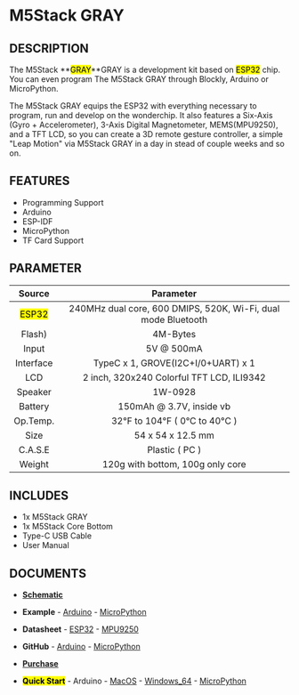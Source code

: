 # M5Stack GRAY

## DESCRIPTION

The M5Stack **<mark>GRAY</mark>**GRAY is a development kit based on <mark>ESP32</mark> chip. You can even
program The M5Stack GRAY through Blockly, Arduino or MicroPython.

The M5Stack GRAY equips the ESP32 with everything necessary to program,
run and develop on the wonderchip. It also features a Six-Axis (Gyro +
Accelerometer), 3-Axis Digital Magnetometer, MEMS(MPU9250), and a TFT
LCD, so you can create a 3D remote gesture controller, a simple "Leap
Motion" via M5Stack GRAY in a day in stead of couple weeks and so on.

## FEATURES

-  Programming Support
-  Arduino
-  ESP-IDF
-  MicroPython
-  TF Card Support

## PARAMETER

| Source        | Parameter      |
| :----------:  |:------------: |
| <mark>ESP32</mark>         | 240MHz dual core, 600 DMIPS, 520K, Wi-Fi, dual mode Bluetooth         |
| Flash)          | 4M-Bytes            |
| Input          | 5V @ 500mA            |
| Interface          | TypeC x 1, GROVE(I2C+I/0+UART) x 1            |
| LCD          | 2 inch, 320x240 Colorful TFT LCD, ILI9342            |
| Speaker          | 1W-0928            |
| Battery          | 150mAh @ 3.7V, inside  vb            |
| Op.Temp.          | 32°F to 104°F ( 0°C to 40°C )            |
| Size          | 54 x 54 x 12.5 mm            |
| C.A.S.E          | Plastic ( PC )            |
| Weight          | 120g with bottom, 100g only core            |

## INCLUDES

-  1x M5Stack GRAY
-  1x M5Stack Core Bottom
-  Type-C USB Cable
-  User Manual

## DOCUMENTS

-  **[Schematic](https://github.com/m5stack/M5-3D_and_PCB/blob/master/M5_Core_SCH%2820171206%29.pdf)**

-  **Example** - [Arduino](https://github.com/m5stack/M5Stack/tree/master/examples) - [MicroPython](https://github.com/m5stack/M5GO/tree/master/examples)

-  **Datasheet** - [ESP32](https://www.espressif.com/sites/default/files/documentation/esp32_datasheet_cn.pdf) - [MPU9250](https://www.invensense.com/wp-content/uploads/2015/02/PS-MPU-9250A-01-v1.1.pdf)


-  **GitHub** - [Arduino](https://github.com/m5stack/M5Stack) - [MicroPython](https://github.com/m5stack/M5GO)

- **[Purchase](https://www.aliexpress.com/store/product/M5Stack-Official-In-Stock-ESP32-Mpu9250-9Axies-Motion-Sensor-Core-Development-Kit-Extensible-IoT-Development-Board/3226069_32836393710.html?spm=2114.12010615.8148356.12.25e96be7zRik8r.html)**

-  **<mark>Quick Start</mark>** - Arduino - [MacOS](en/quick_start/m5core/m5stack_core_get_started_Arduino_MacOS) - [Windows_64](en/quick_start/m5core/m5stack_core_get_started_Arduino_Windows) - [MicroPython](en/quick_start/m5core/m5stack_core_get_started_MicroPython)